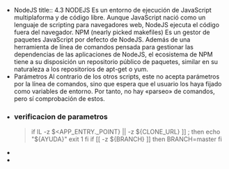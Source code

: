 - NodeJS
  title:: 4.3 NODEJS
  Es un entorno de ejecución de JavaScript multiplaforma y de código libre. Aunque JavaScript nació
  como un lenguaje de scripting para navegadores web, NodeJS ejecuta el código fuera del navegador.
  NPM (nearly picked makefiles)
  Es un gestor de paquetes JavaScript por defecto de NodeJS. Además de una herramienta de línea de
  comandos pensada para gestionar las dependencias de las aplicaciones de NodeJS, el ecosistema de
  NPM tiene a su disposición un repositorio público de paquetes, similar en su naturaleza a los
  repositorios de apt-get o yum.
- Parámetros
  Al contrario de los otros scripts, este no acepta parámetros por la línea de comandos, sino que espera que el usuario los haya fijado como variables de entorno. Por tanto, no hay «parseo» de comandos, pero sí comprobación de estos.
- ### verificacion de parametros
  > if IL -z $<APP_ENTRY._POINT} || -z ${CLONE_URL} ]] ;
  then
  echo "${AYUDA}"
  exit 1
  fi
  if [[ -z ${BRANCH} ]]
  then
      BRANCH=master
  fi
-
-